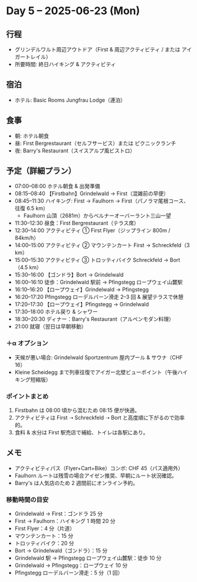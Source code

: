 # Day 5 – 2025-06-23 (Mon)

## 行程
- グリンデルワルト周辺アウトドア（First & 周辺アクティビティ / または アイガートレイル）
- 所要時間: 終日ハイキング & アクティビティ

## 宿泊
- ホテル: Basic Rooms Jungfrau Lodge（連泊）

## 食事
- 朝: ホテル朝食
- 昼: First Bergrestaurant（セルフサービス）または ピクニックランチ
- 夜: Barry's Restaurant（スイスアルプ風ビストロ）

## 予定（詳細プラン）
- 07:00–08:00 ホテル朝食 & 出発準備
- 08:15–08:40 【Firstbahn】Grindelwald → First（混雑前の早便）
- 08:45–11:30 ハイキング: First → Faulhorn → First（パノラマ尾根コース、往復 6.5 km）
  - Faulhorn 山頂（2681m）からベルナーオーバーラント三山一望
- 11:30–12:30 昼食：First Bergrestaurant（テラス席）
- 12:30–14:00 アクティビティ ① First Flyer（ジップライン 800m / 84km/h）
- 14:00–15:00 アクティビティ ② マウンテンカート First → Schreckfeld（3 km）
- 15:00–15:30 アクティビティ ③ トロッティバイク Schreckfeld → Bort（4.5 km）
- 15:30–16:00 【ゴンドラ】Bort → Grindelwald
- 16:00–16:10 徒歩：Grindelwald 駅前 → Pfingstegg ロープウェイ山麓駅
- 16:10–16:20 【ロープウェイ】Grindelwald → Pfingstegg
- 16:20–17:20 Pfingstegg ローデルバーン滑走 2–3 回 & 展望テラスで休憩
- 17:20–17:30 【ロープウェイ】Pfingstegg → Grindelwald
- 17:30–18:00 ホテル戻り & シャワー
- 18:30–20:30 ディナー：Barry's Restaurant（アルペンモダン料理）
- 21:00 就寝（翌日は早朝移動）

### ＋α オプション
- 天候が悪い場合: Grindelwald Sportzentrum 屋内プール & サウナ（CHF 16）
- Kleine Scheidegg まで列車往復でアイガー北壁ビューポイント（午後ハイキング短縮版）

### ポイントまとめ
1. Firstbahn は 08:00 頃から混むため 08:15 便が快適。
2. アクティビティは First ➝ Schreckfeld ➝ Bort と高度順に下がるので効率的。
3. 食料 & 水分は First 駅売店で補給、トイレは各駅にあり。

## メモ
- アクティビティパス（Flyer+Cart+Bike）コンボ: CHF 45（パス適用外）
- Faulhorn ルートは残雪の場合アイゼン推奨、早朝にルート状況確認。
- Barry's は人気店のため 2 週間前にオンライン予約。

### 移動時間の目安
- Grindelwald → First：ゴンドラ 25 分
- First → Faulhorn：ハイキング 1 時間 20 分
- First Flyer：4 分（片道）
- マウンテンカート：15 分
- トロッティバイク：20 分
- Bort → Grindelwald（ゴンドラ）：15 分
- Grindelwald 駅 → Pfingstegg ロープウェイ山麓駅：徒歩 10 分
- Grindelwald → Pfingstegg：ロープウェイ 10 分
- Pfingstegg ローデルバーン滑走：5 分（1 回） 